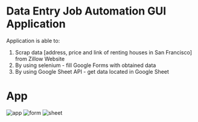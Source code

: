 # Data Entry Job Automation GUI Application
Application is able to: 
1) Scrap data [address, price and link of renting houses in San Francisco] from Zillow Website
2) By using selenium - fill Google Forms with obtained data
3) By using Google Sheet API - get data located in Google Sheet

# App
![app](https://user-images.githubusercontent.com/106172218/208269058-b68bc7c8-fdcc-4200-93e7-bf098bce68ea.jpg)
![form](https://user-images.githubusercontent.com/106172218/208269062-0aad238a-6f51-4cf5-9b40-f24a3896743d.jpg)
![sheet](https://user-images.githubusercontent.com/106172218/208269063-758c1a06-0893-49b5-9bfe-f8d5a91e4193.jpg)
